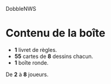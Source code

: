 DobbleNWS
# Contenu de la boîte

* **1** livret de règles.
* **55** cartes de **8** dessins chacun.
* **1** boîte ronde. 

De **2**  à **8** joueurs. 